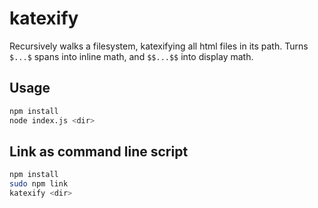 # katexify

Recursively walks a filesystem, katexifying all html files in its path. Turns `$...$` spans into inline math, and `$$...$$` into display math.

## Usage

```bash
npm install
node index.js <dir>
```

## Link as command line script

```bash
npm install
sudo npm link
katexify <dir>
```
